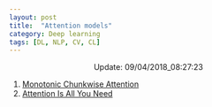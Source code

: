 ```yaml
---
layout: post
title:  "Attention models"
category: Deep learning
tags: [DL, NLP, CV, CL]
---
```






<center> Update: 09/04/2018_08:27:23</center>

  	
1. [ Monotonic Chunkwise Attention](https://rawgit.com/elbayadm/PaperNotes/master/notes/attention/2017-Monotonic-Chunkwise-Attention.html)
2. [ Attention Is All You Need](https://rawgit.com/elbayadm/PaperNotes/master/notes/attention/2017-Attention-Is-All-You-Need.html)
